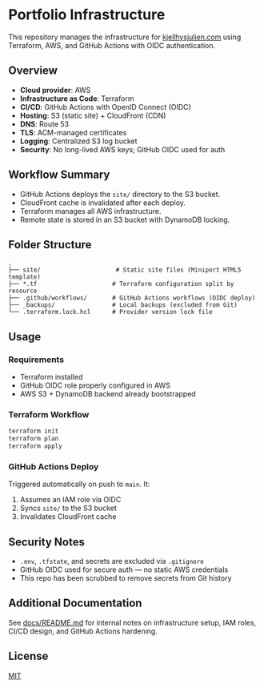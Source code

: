 # Portfolio Infrastructure

This repository manages the infrastructure for [kjellhysjulien.com](https://kjellhysjulien.com) using Terraform, AWS, and GitHub Actions with OIDC authentication.

## Overview

- **Cloud provider**: AWS
- **Infrastructure as Code**: Terraform
- **CI/CD**: GitHub Actions with OpenID Connect (OIDC)
- **Hosting**: S3 (static site) + CloudFront (CDN)
- **DNS**: Route 53
- **TLS**: ACM-managed certificates
- **Logging**: Centralized S3 log bucket
- **Security**: No long-lived AWS keys; GitHub OIDC used for auth

## Workflow Summary

- GitHub Actions deploys the `site/` directory to the S3 bucket.
- CloudFront cache is invalidated after each deploy.
- Terraform manages all AWS infrastructure.
- Remote state is stored in an S3 bucket with DynamoDB locking.

## Folder Structure

```
.
├── site/                     # Static site files (Miniport HTML5 template)
├── *.tf                     # Terraform configuration split by resource
├── .github/workflows/       # GitHub Actions workflows (OIDC deploy)
├── _backups/                # Local backups (excluded from Git)
└── .terraform.lock.hcl      # Provider version lock file
```

## Usage

### Requirements

- Terraform installed
- GitHub OIDC role properly configured in AWS
- AWS S3 + DynamoDB backend already bootstrapped

### Terraform Workflow

```bash
terraform init
terraform plan
terraform apply
```

### GitHub Actions Deploy

Triggered automatically on push to `main`. It:
1. Assumes an IAM role via OIDC
2. Syncs `site/` to the S3 bucket
3. Invalidates CloudFront cache

## Security Notes

- `.env`, `.tfstate`, and secrets are excluded via `.gitignore`
- GitHub OIDC used for secure auth — no static AWS credentials
- This repo has been scrubbed to remove secrets from Git history

## Additional Documentation

See [docs/README.md](docs/README.md) for internal notes on infrastructure setup, IAM roles, CI/CD design, and GitHub Actions hardening.

## License

[MIT](./site/LICENSE.txt)

